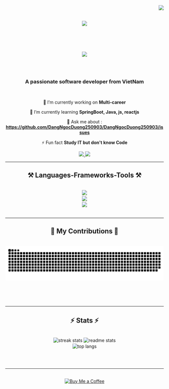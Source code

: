 <img align="right" src="https://visitor-badge.laobi.icu/badge?page_id=DangNgocDuong250903.DangNgocDuong250903" />

<h1 align="center">
    <img src="https://readme-typing-svg.herokuapp.com/?font=Righteous&size=35&center=true&vCenter=true&width=500&height=70&duration=4000&lines=Hi+There!+👋;+I'm+NgocDuong+Beibe!;" />
    
</h1>
<h2>
    <div align="center" style="background-image: url(''); background-size: cover; background-position: center; padding: 20px;">
        <p align="center">
        <a href=" ">
            <img src="https://cdn.pixabay.com/animation/2024/07/19/00/09/00-09-35-674_512.gif" width="50"/>
        </a>
    </p>
    </div>
</h2>
<h3 align="center">A passionate software developer from VietNam </h3>

<br/>

<div align="center">
 
 🔭 I’m currently working on **Multi-career** <br>
 
 🌱 I’m currently learning **SpringBoot, Java, js, reactjs** <br>

💬 Ask me about : **https://github.com/DangNgocDuong250903/DangNgocDuong250903/issues** <br>

⚡ Fun fact **Study IT but don't know Code**

 </div>
 
<div align="center"> 
  <a href="mailto:duongng.dn@gmail.com">
    <img src="https://img.shields.io/badge/Gmail-333333?style=for-the-badge&logo=gmail&logoColor=red" />
  </a>
  <a href="www.linkedin.com/in/ngọc-dương-đặng-849189311" target="_blank">
    <img src="https://img.shields.io/badge/LinkedIn-0077B5?style=for-the-badge&logo=linkedin&logoColor=white" target="_blank" />
  </a>
<!--   <a href="https://salesp07.github.io" target="_blank">
     <img src="https://img.shields.io/badge/Portfolio-FF5722?style=for-the-badge&logo=todoist&logoColor=white" target="_blank" /> <!-- sqlite, safari, google-chrome are other good icon options
  </a> -->
</div>

 <hr/>
 
<h2 align="center">⚒️ Languages-Frameworks-Tools ⚒️</h2>
<br/>
<div align="center">
    <img src="https://skillicons.dev/icons?i=html,css,cpp,cs,java,spring,gradle,js,dotnet" /><br>
    <img src="https://skillicons.dev/icons?i=azure,github,gitlab,git,docker,mysql,mongodb" /><br>
    <img src="https://skillicons.dev/icons?i=autocad,figma,wordpress,ps" /><br>
</div>

<br/>
<hr/>

<div align="center">
  <h2>🐍 My Contributions 🐍</h2>
  <br>
  <img alt="snake eating my contributions" src="https://raw.githubusercontent.com/DangNgocDuong250903/DangNgocDuong250903/output/github-contribution-grid-snake.svg" />
  
  <br/><br/><br/>
</div>

<hr/>

<h2 align="center">⚡ Stats ⚡</h2>
<br>
<div align=center>
  <img width=390 src="https://github-readme-streak-stats-salesp07.vercel.app/?user=DangNgocDuong250903&count_private=true&theme=react&border_radius=10" alt="streak stats"/>
  <img width=390 src="https://github-readme-stats.vercel.app/api?username=DangNgocDuong250903&count_private=true&show_icons=true&theme=react&rank_icon=github&border_radius=10" alt="readme stats" />
  <br/>
  <img width=325 align="center" src="https://github-readme-stats.vercel.app/api/top-langs/?username=DangNgocDuong250903&hide=HTML&langs_count=8&layout=compact&theme=react&border_radius=10&size_weight=0.5&count_weight=0.5&exclude_repo=github-readme-stats" alt="top langs" />
</div>

<br/><br/>

<hr/>

<br/>

<div align="center">
<a href='https://www.facebook.com/ng.duong.25in' target='_blank'><img height='64' style='border:0px;height:64px;' src='https://storage.ko-fi.com/cdn/kofi1.png?v=3' border='0' alt='Buy Me a Coffee' /></a>
</div>

<br/>
